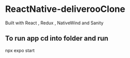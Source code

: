 # ReactNative-deliverooClone
Built with React , Redux , NativeWind and Sanity 

## To run app cd into folder and run
npx expo start
